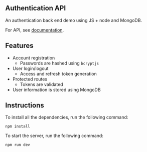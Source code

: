 ## Authentication API

An authentication back end demo using JS + node and MongoDB. 

For API, see [documentation](https://github.com/NikoZBK/SimpleAuthenticationApp/blob/7b393c638f59b1ca9af06977cf60514b3807e2af/documentation.md).

## Features 

* Account registration
  * Passwords are hashed using `bcryptjs`
* User login/logout
  * Access and refresh token generation
* Protected routes
  * Tokens are validated 
* User information is stored using MongoDB

## Instructions

To install all the dependencies, run the following command:

```
npm install
```

To start the server, run the following command:

```
npm run dev
```
